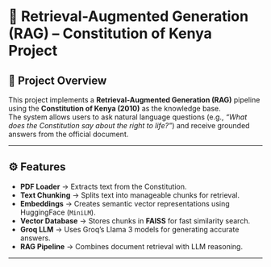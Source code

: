 # 📖 Retrieval-Augmented Generation (RAG) – Constitution of Kenya Project

## 📌 Project Overview
This project implements a **Retrieval-Augmented Generation (RAG)** pipeline using the **Constitution of Kenya (2010)** as the knowledge base.  
The system allows users to ask natural language questions (e.g., *“What does the Constitution say about the right to life?”*) and receive grounded answers from the official document.  

---

## ⚙️ Features
- **PDF Loader** → Extracts text from the Constitution.  
- **Text Chunking** → Splits text into manageable chunks for retrieval.  
- **Embeddings** → Creates semantic vector representations using HuggingFace (`MiniLM`).  
- **Vector Database** → Stores chunks in **FAISS** for fast similarity search.  
- **Groq LLM** → Uses Groq’s Llama 3 models for generating accurate answers.  
- **RAG Pipeline** → Combines document retrieval with LLM reasoning.  

---
